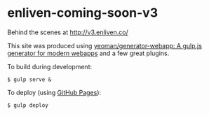 # enliven-coming-soon-v3

Behind the scenes at http://v3.enliven.co/

This site was produced using [yeoman/generator-webapp: A gulp.js generator for modern webapps](https://github.com/yeoman/generator-webapp/) and a few great plugins.

To build during development:

```
$ gulp serve &
```

To deploy (using [GitHub Pages](https://pages.github.com/)):

```
$ gulp deploy
```
